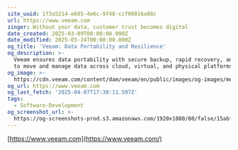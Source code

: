 ```yaml
---
site_uuid: 1f3a5214-e685-4e6c-9f48-ccf06016a08c
url: https://www.veeam.com
zinger: Without your data, customer trust becomes digital
date_created: 2025-03-09T00:00:00.000Z
date_modified: 2025-03-24T00:00:00.000Z
og_title: 'Veeam: Data Portability and Resilience'
og_description: >-
  Veeam ensures data portability with secure backup, rapid recovery, and freedom
  to move and manage data across cloud, virtual, and physical platforms.
og_image: >-
  https://cdn.veeam.com/content/dam/veeam/en/public/images/og-images/meta_banner_veeam.png?ck=1727350264892
og_url: https://www.veeam.com
og_last_fetch: '2025-04-07T17:38:11.597Z'
tags:
  - Software-Development
og_screenshot_url: >-
  https://og-screenshots-prod.s3.amazonaws.com/1920x1080/80/false/15abf5976719edfad686a2b85d14aec02efc7612fcf52224670d2ed9a5f7d22a.jpeg
---
```


[https://www.veeam.com](https://www.veeam.com/)